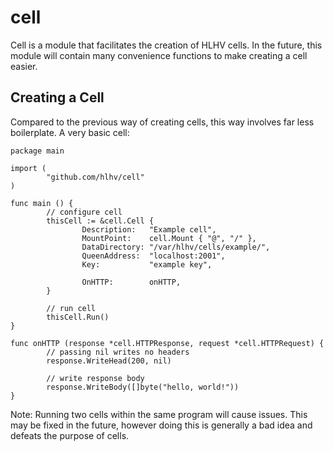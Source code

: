 # cell

Cell is a module that facilitates the creation of HLHV cells. In the future,
this module will contain many convenience functions to make creating a cell
easier.

## Creating a Cell

Compared to the previous way of creating cells, this way involves far less
boilerplate. A very basic cell:

```
package main

import (
        "github.com/hlhv/cell"
)

func main () {
        // configure cell
        thisCell := &cell.Cell {
                Description:   "Example cell",
                MountPoint:    cell.Mount { "@", "/" },
                DataDirectory: "/var/hlhv/cells/example/",
                QueenAddress:  "localhost:2001",
                Key:           "example key",

                OnHTTP:        onHTTP,
        }

        // run cell
        thisCell.Run()
}

func onHTTP (response *cell.HTTPResponse, request *cell.HTTPRequest) {
        // passing nil writes no headers
        response.WriteHead(200, nil)
        
        // write response body
        response.WriteBody([]byte("hello, world!"))
}
```

Note: Running two cells within the same program will cause issues. This may be
fixed in the future, however doing this is generally a bad idea and defeats the
purpose of cells.
